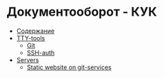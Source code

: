 # Документооборот - КУК

- [Содержание](SUMMARY.md)
- [TTY-tools]()
  - [Git](tty-tools/git.md)
  - [SSH-auth](tty-tools/ssh-keys.md)
- [Servers]()
  - [Static website on git-services](tty-tools/git-servs-pages.md)
